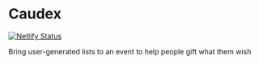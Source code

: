 # Caudex

[![Netlify Status](https://api.netlify.com/api/v1/badges/e1499726-b84a-45bb-8855-a4d8b0598081/deploy-status)](https://app.netlify.com/sites/caudex/deploys)

Bring user-generated lists to an event to help people gift what them wish
